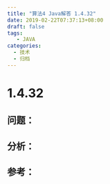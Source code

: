 ```yaml
---
title: "算法4 Java解答 1.4.32"
date: 2019-02-22T07:37:13+08:00
draft: false
tags:
   - JAVA
categories:
  - 技术
  - 归档
---
```



# 1.4.32

## 问题：


## 分析：


## 参考：


